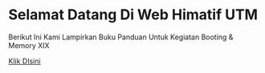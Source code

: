 # Selamat Datang Di Web Himatif UTM

Berikut Ini Kami Lampirkan Buku Panduan Untuk Kegiatan Booting & Memory XIX

[Klik DIsini](https://drive.google.com/file/d/10EXg-28YNLInZh1Op2MHkyW2iUa3ii-U/view?usp=sharing)